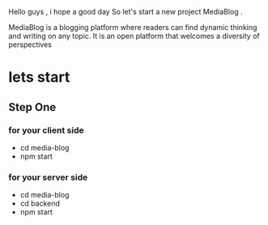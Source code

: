 
Hello guys , i hope a good day So let's start a new project  MediaBlog .

MediaBlog is a blogging platform where readers can find dynamic thinking and writing on any topic. It is an open platform that welcomes a diversity of perspectives

# lets start  
## Step One

### for your client side
-  cd media-blog 
- npm start
### for your server side
- cd media-blog 
- cd backend 
- npm start 

